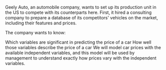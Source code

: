 Geely Auto, an automobile company, wants to set up its production unit in the US to compete with its counterparts here. 
First, it hired a consulting company to prepare a database of its competitors' vehicles on the market, including their features and prices.

The company wants to know:

Which variables are significant in predicting the price of a car
How well those variables describe the price of a car
We will model car prices with the available independent variables, and this model will be used by management to understand exactly how prices vary with the independent variables.
